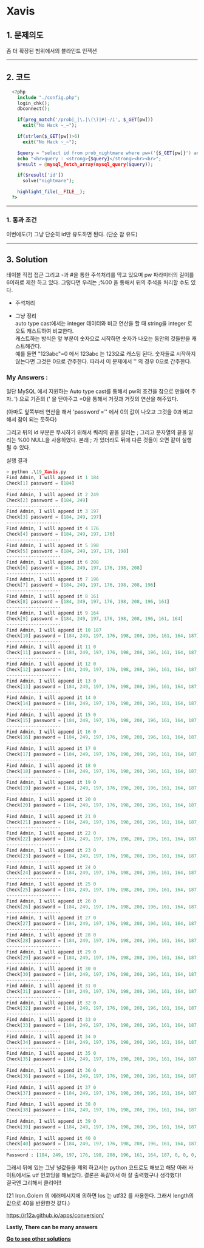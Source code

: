 # **Xavis**
## 1. 문제의도
좀 더 확장된 범위에서의 블라인드 인젝션

----
## 2. 코드
```php
  <?php
    include "./config.php";
    login_chk();
    dbconnect();

    if(preg_match('/prob|_|\.|\(\)|#|-/i', $_GET[pw]))
      exit("No Hack ~_~");

    if(strlen($_GET[pw])>6)
      exit("No Hack ~_~");

    $query = "select id from prob_nightmare where pw=('{$_GET[pw]}') and id!='admin'";
    echo "<hr>query : <strong>{$query}</strong><hr><br>";
    $result = @mysql_fetch_array(mysql_query($query));

    if($result['id'])
      solve("nightmare");

    highlight_file(__FILE__);
  ?>
```
----

### 1. 통과 조건

이번에도(?) 그냥 단순히 id만 유도하면 된다. (단순 참 유도)

----
## 3. Solution

테이블 직접 접근 그리고 -과 #을 통한 주석처리를 막고 있으며 pw 파라미터의 길이를 6이하로 제한 하고 있다. 그렇다면 우리는 ;%00 을 통해서 뒤의 주석을 처리할 수도 있다.

- 주석처리

- 그냥 정리  
auto type cast에서는 integer 데이터와 비교 연산을 할 때 string을 integer 로 오토 캐스트하여 비교한다.  
캐스트하는 방식은 앞 부분이 숫자으로 시작하면 숫자가 나오는 동안의 것들만을 캐스트해간다.  
예를 들면 "123abc"=0 에서 123abc 는 123으로 캐스팅 된다. 숫자들로 시작하지 않는다면
그것은 0으로 간주한다. 따라서 이 문제에서 '' 의 경우 0으로 간주한다.

### My Answers :

일단 MySQL 에서 지원하는 Auto type cast를 통해서 pw의 조건을 참으로 만들어 주자.
') 으로 기존의 (' 을 닫아주고 =0을 통해서 거짓과 거짓의 연산을 해주었다.  

(아마도 앞쪽부터 연산을 해서 'password'='' 에서 0의 값이 나오고 그것을 0과 비교해서 참이 되는 듯하다)  

그리고 뒤의 id 부분은 무시하기 위해서 쿼리의 끝을 알리는 ; 그리고 문자열의 끝을 알리는 %00 NULL을 사용하였다.
본래 ; 가 있더라도 뒤에 다른 것들이 오면 같이 실행 될 수 있다.

실행 결과
```python
> python .\19_Xavis.py
Find Admin, I will append it 1 184
Check[1] password = [184]
--------------------
Find Admin, I will append it 2 249
Check[2] password = [184, 249]
--------------------
Find Admin, I will append it 3 197
Check[3] password = [184, 249, 197]
--------------------
Find Admin, I will append it 4 176
Check[4] password = [184, 249, 197, 176]
--------------------
Find Admin, I will append it 5 198
Check[5] password = [184, 249, 197, 176, 198]
--------------------
Find Admin, I will append it 6 208
Check[6] password = [184, 249, 197, 176, 198, 208]
--------------------
Find Admin, I will append it 7 196
Check[7] password = [184, 249, 197, 176, 198, 208, 196]
--------------------
Find Admin, I will append it 8 161
Check[8] password = [184, 249, 197, 176, 198, 208, 196, 161]
--------------------
Find Admin, I will append it 9 164
Check[9] password = [184, 249, 197, 176, 198, 208, 196, 161, 164]
--------------------
Find Admin, I will append it 10 187
Check[10] password = [184, 249, 197, 176, 198, 208, 196, 161, 164, 187]
--------------------
Find Admin, I will append it 11 0
Check[11] password = [184, 249, 197, 176, 198, 208, 196, 161, 164, 187, 0]
--------------------
Find Admin, I will append it 12 0
Check[12] password = [184, 249, 197, 176, 198, 208, 196, 161, 164, 187, 0, 0]
--------------------
Find Admin, I will append it 13 0
Check[13] password = [184, 249, 197, 176, 198, 208, 196, 161, 164, 187, 0, 0, 0]
--------------------
Find Admin, I will append it 14 0
Check[14] password = [184, 249, 197, 176, 198, 208, 196, 161, 164, 187, 0, 0, 0, 0]
--------------------
Find Admin, I will append it 15 0
Check[15] password = [184, 249, 197, 176, 198, 208, 196, 161, 164, 187, 0, 0, 0, 0, 0]
--------------------
Find Admin, I will append it 16 0
Check[16] password = [184, 249, 197, 176, 198, 208, 196, 161, 164, 187, 0, 0, 0, 0, 0, 0]
--------------------
Find Admin, I will append it 17 0
Check[17] password = [184, 249, 197, 176, 198, 208, 196, 161, 164, 187, 0, 0, 0, 0, 0, 0, 0]
--------------------
Find Admin, I will append it 18 0
Check[18] password = [184, 249, 197, 176, 198, 208, 196, 161, 164, 187, 0, 0, 0, 0, 0, 0, 0, 0]
--------------------
Find Admin, I will append it 19 0
Check[19] password = [184, 249, 197, 176, 198, 208, 196, 161, 164, 187, 0, 0, 0, 0, 0, 0, 0, 0, 0]
--------------------
Find Admin, I will append it 20 0
Check[20] password = [184, 249, 197, 176, 198, 208, 196, 161, 164, 187, 0, 0, 0, 0, 0, 0, 0, 0, 0, 0]
--------------------
Find Admin, I will append it 21 0
Check[21] password = [184, 249, 197, 176, 198, 208, 196, 161, 164, 187, 0, 0, 0, 0, 0, 0, 0, 0, 0, 0, 0]
--------------------
Find Admin, I will append it 22 0
Check[22] password = [184, 249, 197, 176, 198, 208, 196, 161, 164, 187, 0, 0, 0, 0, 0, 0, 0, 0, 0, 0, 0, 0]
--------------------
Find Admin, I will append it 23 0
Check[23] password = [184, 249, 197, 176, 198, 208, 196, 161, 164, 187, 0, 0, 0, 0, 0, 0, 0, 0, 0, 0, 0, 0, 0]
--------------------
Find Admin, I will append it 24 0
Check[24] password = [184, 249, 197, 176, 198, 208, 196, 161, 164, 187, 0, 0, 0, 0, 0, 0, 0, 0, 0, 0, 0, 0, 0, 0]
--------------------
Find Admin, I will append it 25 0
Check[25] password = [184, 249, 197, 176, 198, 208, 196, 161, 164, 187, 0, 0, 0, 0, 0, 0, 0, 0, 0, 0, 0, 0, 0, 0, 0]
--------------------
Find Admin, I will append it 26 0
Check[26] password = [184, 249, 197, 176, 198, 208, 196, 161, 164, 187, 0, 0, 0, 0, 0, 0, 0, 0, 0, 0, 0, 0, 0, 0, 0, 0]
--------------------
Find Admin, I will append it 27 0
Check[27] password = [184, 249, 197, 176, 198, 208, 196, 161, 164, 187, 0, 0, 0, 0, 0, 0, 0, 0, 0, 0, 0, 0, 0, 0, 0, 0, 0]
--------------------
Find Admin, I will append it 28 0
Check[28] password = [184, 249, 197, 176, 198, 208, 196, 161, 164, 187, 0, 0, 0, 0, 0, 0, 0, 0, 0, 0, 0, 0, 0, 0, 0, 0, 0, 0]
--------------------
Find Admin, I will append it 29 0
Check[29] password = [184, 249, 197, 176, 198, 208, 196, 161, 164, 187, 0, 0, 0, 0, 0, 0, 0, 0, 0, 0, 0, 0, 0, 0, 0, 0, 0, 0, 0]
--------------------
Find Admin, I will append it 30 0
Check[30] password = [184, 249, 197, 176, 198, 208, 196, 161, 164, 187, 0, 0, 0, 0, 0, 0, 0, 0, 0, 0, 0, 0, 0, 0, 0, 0, 0, 0, 0, 0]
--------------------
Find Admin, I will append it 31 0
Check[31] password = [184, 249, 197, 176, 198, 208, 196, 161, 164, 187, 0, 0, 0, 0, 0, 0, 0, 0, 0, 0, 0, 0, 0, 0, 0, 0, 0, 0, 0, 0, 0]
--------------------
Find Admin, I will append it 32 0
Check[32] password = [184, 249, 197, 176, 198, 208, 196, 161, 164, 187, 0, 0, 0, 0, 0, 0, 0, 0, 0, 0, 0, 0, 0, 0, 0, 0, 0, 0, 0, 0, 0, 0]
--------------------
Find Admin, I will append it 33 0
Check[33] password = [184, 249, 197, 176, 198, 208, 196, 161, 164, 187, 0, 0, 0, 0, 0, 0, 0, 0, 0, 0, 0, 0, 0, 0, 0, 0, 0, 0, 0, 0, 0, 0, 0]
--------------------
Find Admin, I will append it 34 0
Check[34] password = [184, 249, 197, 176, 198, 208, 196, 161, 164, 187, 0, 0, 0, 0, 0, 0, 0, 0, 0, 0, 0, 0, 0, 0, 0, 0, 0, 0, 0, 0, 0, 0, 0, 0]
--------------------
Find Admin, I will append it 35 0
Check[35] password = [184, 249, 197, 176, 198, 208, 196, 161, 164, 187, 0, 0, 0, 0, 0, 0, 0, 0, 0, 0, 0, 0, 0, 0, 0, 0, 0, 0, 0, 0, 0, 0, 0, 0, 0]
--------------------
Find Admin, I will append it 36 0
Check[36] password = [184, 249, 197, 176, 198, 208, 196, 161, 164, 187, 0, 0, 0, 0, 0, 0, 0, 0, 0, 0, 0, 0, 0, 0, 0, 0, 0, 0, 0, 0, 0, 0, 0, 0, 0, 0]
--------------------
Find Admin, I will append it 37 0
Check[37] password = [184, 249, 197, 176, 198, 208, 196, 161, 164, 187, 0, 0, 0, 0, 0, 0, 0, 0, 0, 0, 0, 0, 0, 0, 0, 0, 0, 0, 0, 0, 0, 0, 0, 0, 0, 0, 0]
--------------------
Find Admin, I will append it 38 0
Check[38] password = [184, 249, 197, 176, 198, 208, 196, 161, 164, 187, 0, 0, 0, 0, 0, 0, 0, 0, 0, 0, 0, 0, 0, 0, 0, 0, 0, 0, 0, 0, 0, 0, 0, 0, 0, 0, 0, 0]
--------------------
Find Admin, I will append it 39 0
Check[39] password = [184, 249, 197, 176, 198, 208, 196, 161, 164, 187, 0, 0, 0, 0, 0, 0, 0, 0, 0, 0, 0, 0, 0, 0, 0, 0, 0, 0, 0, 0, 0, 0, 0, 0, 0, 0, 0, 0, 0]
--------------------
Find Admin, I will append it 40 0
Check[40] password = [184, 249, 197, 176, 198, 208, 196, 161, 164, 187, 0, 0, 0, 0, 0, 0, 0, 0, 0, 0, 0, 0, 0, 0, 0, 0, 0, 0, 0, 0, 0, 0, 0, 0, 0, 0, 0, 0, 0, 0]
--------------------
Password : [184, 249, 197, 176, 198, 208, 196, 161, 164, 187, 0, 0, 0, 0, 0, 0, 0, 0, 0, 0, 0, 0, 0, 0, 0, 0, 0, 0, 0, 0, 0, 0, 0, 0, 0, 0, 0, 0, 0, 0]
```

그래서 뒤에 있는 그냥 널값들을 제외 하고서는 python 코드로도 해보고 해당 아래 사이트에서도 utf 인코딩을 해보았다. 결론은 똑같아서 아 잘 출력했구나 생각했다!  
결국엔 그리해서 클리어!!  

(21 Iron_Golem 의 에러메시지에 의하면 los 는 utf32 를 사용한다. 그래서 length의 값으로 40을 반환한것 같다.)

https://r12a.github.io/apps/conversion/

**Lastly, There can be many answers**

**[Go to see other solutions](https://github.com/moreal/WriteUp/blob/master/Wargame/Lord%20of%20SQL%20Injection/00.%20ReadMe.md)**
